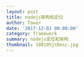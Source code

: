 ```yaml
---
layout: post
title: nodejs架构和定位
author: Tower
date: '2017-12-03 00:00:00'
category: framework
summary: nodejs定位和架构
thumbnail: 180105jsDesc.jpg
---
```


